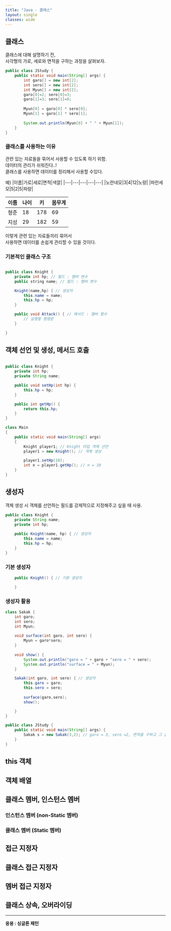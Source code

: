 ```yaml
---
title: "Java - 클래스"
layout: single
classes: wide
---
```

## 클래스

클래스에 대해 설명하기 전,  
사각형의 가로, 세로와 면적을 구하는 과정을 살펴보자.  

```java
public class JStudy {
	public static void main(String[] args) {
		int garo[] = new int[2];
		int sero[] = new int[2];
		int Myun[] = new int[2];
		garo[0]=2; sero[0]=3;
		garo[1]=3; sero[1]=8;
		
		Myun[0] = garo[0] * sero[0];
		Myun[1] = garo[1] * sero[1];
		
		System.out.println(Myun[0] + " " + Myun[1]);
	}
}

```

### 클래스를 사용하는 이유

관련 있는 자료들을 묶어서 사용할 수 있도록 하기 위함.  
데이터의 관리가 쉬워진다..!  
클래스를 사용하면 데이터를 정리해서 사용할 수있다.

예)
|이름|가로|세로|면적|색깔|
|---|---|---|---|---|
|노란네모|3|4|12|노랑|
|파란세모|5|2|5|파랑|

|이름|나이|키|몸무게|
|---|---|---|---|
|형준|18|178|69|
|지성|29|182|59|

이렇게 관련 있는 자료들끼리 묶어서  
사용하면 데이터를 손쉽게 관리할 수 있을 것이다.  

  
### 기본적인 클래스 구조

```java

public class Knight {
    private int hp; // 필드 : 멤버 변수
    public string name; // 필드 : 멤버 변수

    Knight(name,hp) { // 생성자
        this.name = name;
        this.hp = hp;
    }

    public void Attack() { // 메서드 : 멤버 함수
        // 실행할 명령문
    }

}
```

## 객체 선언 및 생성, 메서드 호출

```java

public class Knight {
    private int hp;
    private String name; 

    public void setHp(int hp) {
        this.hp = hp;
    }

    public int getHp() {
        return this.hp;
    }
}

class Main
{
    public static void main(String[] args) 
    {
        Knight player1; // Knight 타입 객체 선언
        player1 = new Knight(); // 객체 생성

        player1.setHp(10);
        int n = player1.getHp(); // n = 10
    }
}
```

## 생성자
객체 생성 시 객체를 선언하는 필드를 강제적으로 지정해주고 싶을 때 사용.  
```java
public class Knight {
    private String name;
    private int hp;
    
    public Knight(name, hp) { // 생성자
        this.name = name;
        this.hp = hp;
    }
}
```

### 기본 생성자

```java
    public Knight() { // 기본 생성자

    }
```

### 생성자 활용
```java
class Sakak {
	int garo;
	int sero;
	int Myun;
	
	void surface(int garo, int sero) {
		Myun = garo*sero;
	}
	
	void show() {
		System.out.println("garo = " + garo + "sero = " + sero);
        System.out.println("surface = " + Myun);
	}

    Sakak(int garo, int sero) { // 생성자
        this.garo = garo;
        this.sero = sero;
        
        surface(garo,sero);
        show();

    }
}

public class JStudy {
	public static void main(String[] args) {
		Sakak s = new Sakak(3,2); // garo = 3, sero =2, 면적을 구하고 그 값을 출력.
	}
}

```


## this 객체


## 객체 배열


## 클래스 멤버, 인스턴스 멤버

### 인스턴스 멤버 (non-Static 멤버)

### 클래스 멤버 (Static 멤버)

## 접근 지정자

## 클래스 접근 지정자

## 멤버 접근 지정자

## 클래스 상속, 오버라이딩



---
**응용 : 싱글톤 패턴**
